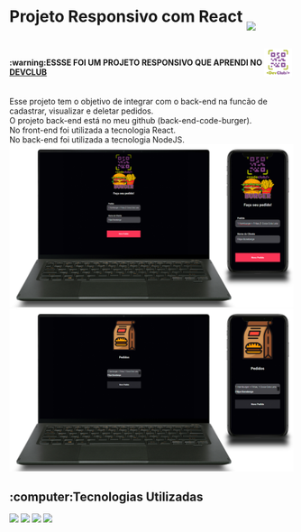# Projeto Responsivo com React <img src="https://skillicons.dev/icons?i=react" width="50px" style="position: relative; top: 15px;">
<h4>:warning:ESSSE FOI UM PROJETO RESPONSIVO QUE APRENDI NO <a href="https://rodolfomori.com.br/devclub"> <img src="https://github.com/filipeboneberge/Projeto-Responsivo-Easy-Shopping/blob/master/assets/img/logo-devclub.png?raw=true" width="50px" style="position: relative; top: 20px;">DEVCLUB </a></h4>
<br>Esse projeto tem o objetivo de integrar com o back-end na funcão de cadastrar, visualizar e deletar pedidos.
<br>O projeto back-end está no meu github (back-end-code-burger).
<br>No front-end foi utilizada a tecnologia React.
<br>No back-end foi utilizada a tecnologia NodeJS.
<br>
<img src="https://github.com/filipeboneberge/code-burger/blob/master/src/assets/code-burger-home.png">
<br>
<img src="https://github.com/filipeboneberge/code-burger/blob/master/src/assets/code-burger-pedidos.png">
<br>
<h2>:computer:Tecnologias Utilizadas</h2>
<img src="https://img.shields.io/badge/HTML5-E34F26?style=for-the-badge&logo=html5&logoColor=white">
<img src="https://img.shields.io/badge/CSS3-1572B6?style=for-the-badge&logo=css3&logoColor=white">
<img src="https://img.shields.io/badge/JavaScript-F7DF1E?style=for-the-badge&logo=javascript&logoColor=black">
<img src="https://img.shields.io/badge/React-20232A?style=for-the-badge&logo=react&logoColor=61DAFB">
